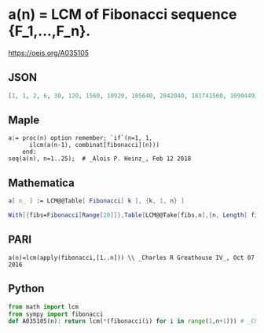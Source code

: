 # a\(n\) \= LCM of Fibonacci sequence \{F\_1,\.\.\.,F\_n\}\.
https://oeis.org/A035105
## JSON
```JSON
[1, 1, 2, 6, 30, 120, 1560, 10920, 185640, 2042040, 181741560, 1090449360, 254074700880, 7368166325520, 449458145856720, 21124532855265840, 33735878969859546480, 640981700427331383120, 2679944489486672512824720, 109877724068953573025813520]
```
## Maple
```Maple
a:= proc(n) option remember; `if`(n=1, 1,
      ilcm(a(n-1), combinat[fibonacci](n)))
    end:
seq(a(n), n=1..25);  # _Alois P. Heinz_, Feb 12 2018
```
## Mathematica
```Mathematica
a[ n_ ] := LCM@@Table[ Fibonacci[ k ], {k, 1, n} ]
```
```Mathematica
With[{fibs=Fibonacci[Range[20]]},Table[LCM@@Take[fibs,n],{n, Length[ fibs]}]] (* _Harvey P. Dale_, Apr 29 2019 *)
```
## PARI
```PARI
a(n)=lcm(apply(fibonacci,[1..n])) \\ _Charles R Greathouse IV_, Oct 07 2016
```
## Python
```Python
from math import lcm
from sympy import fibonacci
def A035105(n): return lcm(*(fibonacci(i) for i in range(1,n+1))) # _Chai Wah Wu_, Jul 17 2022
```
